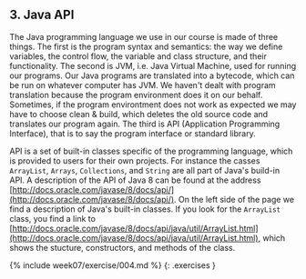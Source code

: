 ## 3. Java API

The Java programming language we use in our course is made of three things. The first is the program syntax and semantics: the way we define variables, the control flow, the variable and class structure, and their functionality. The second is JVM, i.e. Java Virtual Machine, used for running our programs. Our Java programs are translated into a bytecode, which can be run on whatever computer has JVM. We haven't dealt with program translation because the program environment does it on our behalf. Sometimes, if the program environtment does not work as expected we may have to choose clean & build, which deletes the old source code and translates our program again. The third is API (Application Programming Interface), that is to say the program interface or standard library.

API is a set of built-in classes specific of the programming language, which is provided to users for their own projects. For instance the casses `ArrayList`, `Arrays`, `Collections`, and `String` are all part of Java's build-in API. A description of the API of Java 8 can be found at the address [http://docs.oracle.com/javase/8/docs/api/](http://docs.oracle.com/javase/8/docs/api/). On the left side of the page we find a description of Java's built-in classes. If you look for the `ArrayList` class, you find a link to [http://docs.oracle.com/javase/8/docs/api/java/util/ArrayList.html](http://docs.oracle.com/javase/8/docs/api/java/util/ArrayList.html), which shows the stucture, constructors, and methods of the class.


{% include week07/exercise/004.md %}
{: .exercises }
